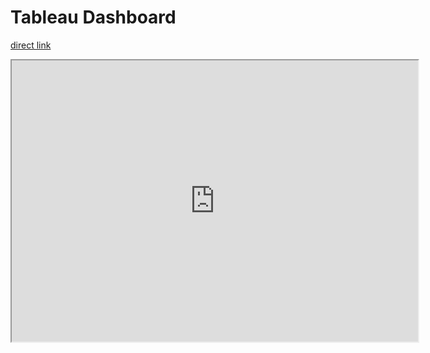 # Tableau Dashboard



[direct link](https://public.tableau.com/views/eda_tableau/deficiencies?:display_count=y&:origin=viz_share_link)


<iframe src="https://public.tableau.com/views/eda_tableau/deficiencies?:embed=yes&:display_count=yes&:showVizHome=no" width = '650' height = '450'></iframe>
